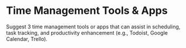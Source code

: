 # Time Management Tools & Apps

Suggest 3 time management tools or apps that can assist in scheduling, task tracking, and productivity enhancement (e.g., Todoist, Google Calendar, Trello).